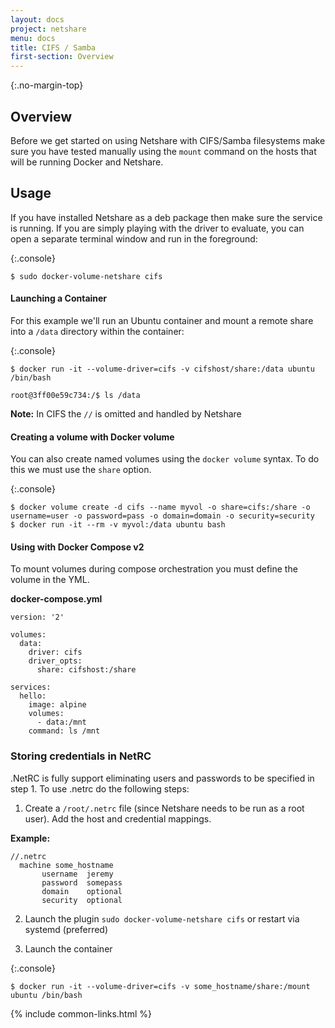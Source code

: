 ```yaml
---
layout: docs
project: netshare
menu: docs
title: CIFS / Samba
first-section: Overview
---
```


{:.no-margin-top}
## Overview

Before we get started on using Netshare with CIFS/Samba filesystems make sure you have tested manually using the ```mount``` command on the hosts that will be running Docker and Netshare.


## Usage

If you have installed Netshare as a deb package then make sure the service is running.  If you are simply playing with the driver to evaluate, you can open a separate terminal window and run in the foreground:

{:.console}
```nohighlight
$ sudo docker-volume-netshare cifs
```

#### Launching a Container

For this example we'll run an Ubuntu container and mount a remote share into a ```/data``` directory within the container:

{:.console}
```nohighlight
$ docker run -it --volume-driver=cifs -v cifshost/share:/data ubuntu /bin/bash

root@3ff00e59c734:/$ ls /data
```

**Note:** In CIFS the ```//``` is omitted and handled by Netshare

#### Creating a volume with Docker volume

You can also create named volumes using the ```docker volume``` syntax. To do this we must use the ```share``` option.

{:.console}
```nohighlight
$ docker volume create -d cifs --name myvol -o share=cifs:/share -o username=user -o password=pass -o domain=domain -o security=security
$ docker run -it --rm -v myvol:/data ubuntu bash
```

#### Using with Docker Compose v2

To mount volumes during compose orchestration you must define the volume in the YML.  

**docker-compose.yml**

```
version: '2'

volumes:
  data:
    driver: cifs
    driver_opts:
      share: cifshost:/share

services:
  hello:
    image: alpine
    volumes:
      - data:/mnt
    command: ls /mnt
```

### Storing credentials in NetRC

.NetRC is fully support eliminating users and passwords to be specified in step 1. To use .netrc do the following steps:

1) Create a ```/root/.netrc``` file (since Netshare needs to be run as a root user). Add the host and credential mappings.

**Example:**

```
//.netrc
  machine some_hostname
       username  jeremy
       password  somepass
       domain    optional
       security  optional
```

2) Launch the plugin ```sudo docker-volume-netshare cifs``` or restart via systemd (preferred)

3) Launch the container

{:.console}
```nohighlight
$ docker run -it --volume-driver=cifs -v some_hostname/share:/mount ubuntu /bin/bash
```

{% include common-links.html %}
